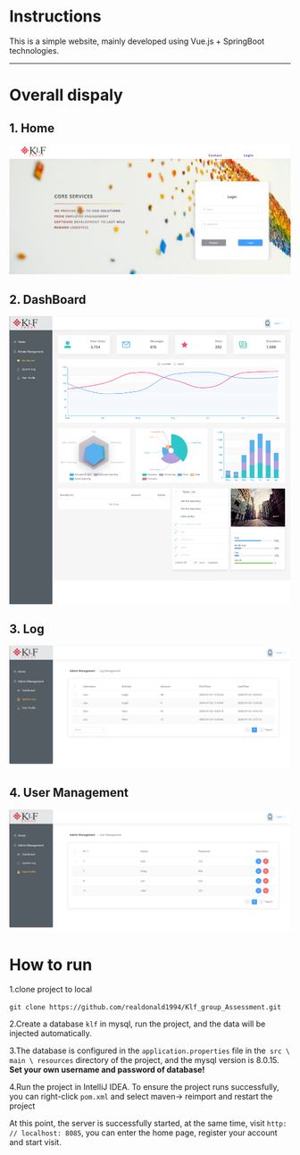# Instructions

This is a simple website, mainly developed using Vue.js + SpringBoot technologies.

---

# Overall dispaly

## 1. Home

![Home](https://raw.githubusercontent.com/realdonald1994/blog-resources/master/img/Klf_group_Assessment.png)

## 2. DashBoard

![Dashboard](https://raw.githubusercontent.com/realdonald1994/blog-resources/master/img/Klf_group_Assessment(1).png)

## 3. Log

![Log](https://raw.githubusercontent.com/realdonald1994/blog-resources/master/img/Klf_group_Assessment2.png)

## 4. User Management

![UserManagement](https://raw.githubusercontent.com/realdonald1994/blog-resources/master/img/Klf_group_Assessment3.png)


# How to run

1.clone project to local

`git clone https://github.com/realdonald1994/Klf_group_Assessment.git`

2.Create a database `klf` in mysql, run the project, and the data will be injected automatically.
 
3.The database is configured in the `application.properties` file in the` src \ main \ resources` directory of the project, and the mysql version is 8.0.15. <Strong>Set your own username and password of database!</Strong>

4.Run the project in IntelliJ IDEA. To ensure the project runs successfully, you can right-click `pom.xml` and select maven-> reimport and restart the project

At this point, the server is successfully started, at the same time, visit `http: // localhost: 8085`, you can enter the home page, register your account and start visit.
